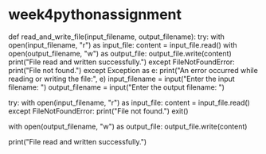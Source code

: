 # week4pythonassignment
def read_and_write_file(input_filename, output_filename):
    try:
        with open(input_filename, "r") as input_file:
            content = input_file.read()
        with open(output_filename, "w") as output_file:
            output_file.write(content)
        print("File read and written successfully.")
    except FileNotFoundError:
        print("File not found.")
    except Exception as e:
        print("An error occurred while reading or writing the file:", e)
input_filename = input("Enter the input filename: ")
output_filename = input("Enter the output filename: ")

try:
    with open(input_filename, "r") as input_file:
        content = input_file.read()
except FileNotFoundError:
    print("File not found.")
    exit()

with open(output_filename, "w") as output_file:
    output_file.write(content)

print("File read and written successfully.")
